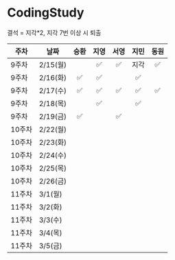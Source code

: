 # CodingStudy
결석 = 지각*2, 
지각 7번 이상 시 퇴출

|주차|날짜|승환|지영|서영|지민|동원|
|--------|--------|:-------:|:-------:|:-------:|:-------:|:-------:|
|9주차|2/15(월)|| ✅| ✅|지각| ✅|
|9주차|2/16(화)| ✅| ✅|| ✅||
|9주차|2/17(수)|✅|✅|✅|✅|✅|
|9주차|2/18(목)||✅||✅||
|9주차|2/19(금)|✅||✅|||
|10주차|2/22(월)||||||
|10주차|2/23(화)||||||
|10주차|2/24(수)||||||
|10주차|2/25(목)||||||
|10주차|2/26(금)||||||
|11주차|3/1(월)||||||
|11주차|3/2(화)||||||
|11주차|3/3(수)||||||
|11주차|3/4(목)||||||
|11주차|3/5(금)||||||
